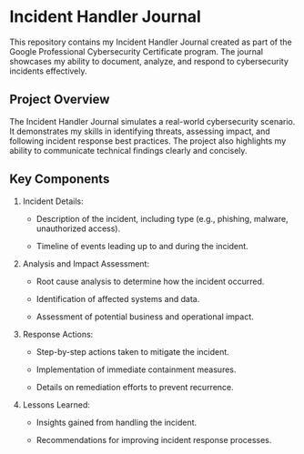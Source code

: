 # Incident Handler Journal

This repository contains my Incident Handler Journal created as part of the Google Professional Cybersecurity Certificate program. The journal showcases my ability to document, analyze, and respond to cybersecurity incidents effectively.

## Project Overview

The Incident Handler Journal simulates a real-world cybersecurity scenario. It demonstrates my skills in identifying threats, assessing impact, and following incident response best practices. The project also highlights my ability to communicate technical findings clearly and concisely.

## Key Components

1. Incident Details:

   -  Description of the incident, including type (e.g., phishing, malware, unauthorized access).

   -  Timeline of events leading up to and during the incident.

2. Analysis and Impact Assessment:

   -  Root cause analysis to determine how the incident occurred.

   -  Identification of affected systems and data.

   -  Assessment of potential business and operational impact.

3. Response Actions:

   -  Step-by-step actions taken to mitigate the incident.

   -  Implementation of immediate containment measures.

   -  Details on remediation efforts to prevent recurrence.

4. Lessons Learned:

   -  Insights gained from handling the incident.

   -  Recommendations for improving incident response processes.
